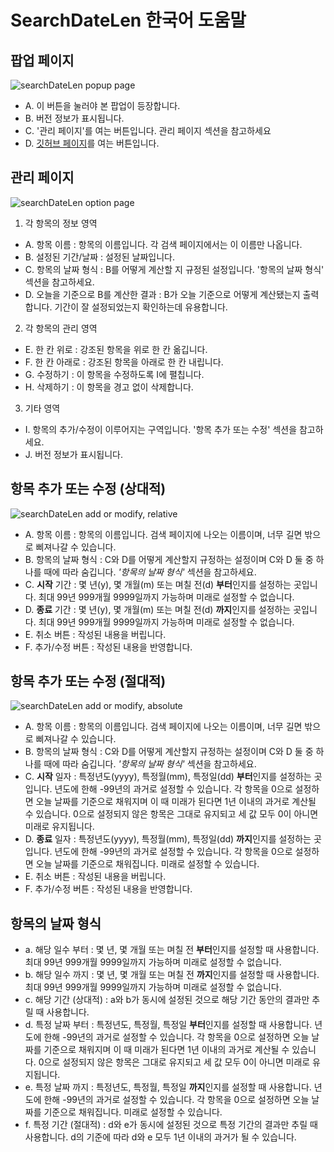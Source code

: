 # SearchDateLen 한국어 도움말


## 팝업 페이지

![searchDateLen popup page](https://github.com/SD810/SearchDateLen/blob/master/document/imgs/popup.png?raw=true "searchDateLen popup page")

* A. 이 버튼을 눌러야 본 팝업이 등장합니다.
* B. 버전 정보가 표시됩니다.
* C. '관리 페이지'를 여는 버튼입니다. 관리 페이지 섹션을 참고하세요
* D. [깃허브 페이지](https://github.com/SD810/SearchDateLen)를 여는 버튼입니다.


## 관리 페이지

![searchDateLen option page](https://github.com/SD810/SearchDateLen/blob/master/document/imgs/OptionsPage.png?raw=true "searchDateLen option page")

1. 각 항목의 정보 영역
  * A. 항목 이름 : 항목의 이름입니다. 각 검색 페이지에서는 이 이름만 나옵니다.
  * B. 설정된 기간/날짜 : 설정된 날짜입니다.
  * C. 항목의 날짜 형식 : B를 어떻게 계산할 지 규정된 설정입니다. '항목의 날짜 형식' 섹션을 참고하세요.
  * D. 오늘을 기준으로 B를 계산한 결과 : B가 오늘 기준으로 어떻게 계산됐는지 출력합니다. 기간이 잘 설정되었는지 확인하는데 유용합니다.
2. 각 항목의 관리 영역
  * E. 한 칸 위로 : 강조된 항목을 위로 한 칸 옮깁니다.
  * F. 한 칸 아래로 : 강조된 항목을 아래로 한 칸 내립니다.
  * G. 수정하기 : 이 항목을 수정하도록 I에 펼칩니다.
  * H. 삭제하기 : 이 항목을 경고 없이 삭제합니다.
3. 기타 영역
  * I. 항목의 추가/수정이 이루어지는 구역입니다. '항목 추가 또는 수정' 섹션을 참고하세요.
  * J. 버전 정보가 표시됩니다.



## 항목 추가 또는 수정 (상대적)

![searchDateLen add or modify, relative](https://github.com/SD810/SearchDateLen/blob/master/document/imgs/AddOrModify_rel.png?raw=true "searchDateLen add or modify, relative")

* A. 항목 이름 : 항목의 이름입니다. 검색 페이지에 나오는 이름이며, 너무 길면 밖으로 삐져나갈 수 있습니다.
* B. 항목의 날짜 형식 : C와 D를 어떻게 계산할지 규정하는 설정이며 C와 D 둘 중 하나를 때에 따라 숨깁니다. *'항목의 날짜 형식'* 섹션을 참고하세요.
* C. **시작** 기간 : 몇 년(y), 몇 개월(m) 또는 며칠 전(d) **부터**인지를 설정하는 곳입니다. 최대 99년 999개월 9999일까지 가능하며 미래로 설정할 수 없습니다.
* D. **종료** 기간 : 몇 년(y), 몇 개월(m) 또는 며칠 전(d) **까지**인지를 설정하는 곳입니다. 최대 99년 999개월 9999일까지 가능하며 미래로 설정할 수 없습니다.
* E. 취소 버튼 : 작성된 내용을 버립니다.
* F. 추가/수정 버튼 : 작성된 내용을 반영합니다.




## 항목 추가 또는 수정 (절대적)

![searchDateLen add or modify, absolute](https://github.com/SD810/SearchDateLen/blob/master/document/imgs/AddOrModify_abs.png?raw=true "searchDateLen add or modify, absolute")

* A. 항목 이름 : 항목의 이름입니다. 검색 페이지에 나오는 이름이며, 너무 길면 밖으로 삐져나갈 수 있습니다.
* B. 항목의 날짜 형식 : C와 D를 어떻게 계산할지 규정하는 설정이며 C와 D 둘 중 하나를 때에 따라 숨깁니다. *'항목의 날짜 형식'* 섹션을 참고하세요.
* C. **시작** 일자 : 특정년도(yyyy), 특정월(mm), 특정일(dd) **부터**인지를 설정하는 곳입니다. 년도에 한해 -99년의 과거로 설정할 수 있습니다. 각 항목을 0으로 설정하면 오늘 날짜를 기준으로 채워지며 이 때 미래가 된다면 1년 이내의 과거로 계산될 수 있습니다. 0으로 설정되지 않은 항목은 그대로 유지되고 세 값 모두 0이 아니면 미래로 유지됩니다.
* D. **종료** 일자 : 특정년도(yyyy), 특정월(mm), 특정일(dd) **까지**인지를 설정하는 곳입니다. 년도에 한해 -99년의 과거로 설정할 수 있습니다. 각 항목을 0으로 설정하면 오늘 날짜를 기준으로 채워집니다. 미래로 설정할 수 있습니다.
* E. 취소 버튼 : 작성된 내용을 버립니다.
* F. 추가/수정 버튼 : 작성된 내용을 반영합니다.



## 항목의 날짜 형식

* a. 해당 일수 부터 : 몇 년, 몇 개월 또는 며칠 전 **부터**인지를 설정할 때 사용합니다. 최대 99년 999개월 9999일까지 가능하며 미래로 설정할 수 없습니다.
* b. 해당 일수 까지 : 몇 년, 몇 개월 또는 며칠 전 **까지**인지를 설정할 때 사용합니다. 최대 99년 999개월 9999일까지 가능하며 미래로 설정할 수 없습니다.
* c. 해당 기간 (상대적) : a와 b가 동시에 설정된 것으로 해당 기간 동안의 결과만 추릴 때 사용합니다.
* d. 특정 날짜 부터 : 특정년도, 특정월, 특정일 **부터**인지를 설정할 때 사용합니다. 년도에 한해 -99년의 과거로 설정할 수 있습니다. 각 항목을 0으로 설정하면 오늘 날짜를 기준으로 채워지며 이 때 미래가 된다면 1년 이내의 과거로 계산될 수 있습니다. 0으로 설정되지 않은 항목은 그대로 유지되고 세 값 모두 0이 아니면 미래로 유지됩니다.
* e. 특정 날짜 까지 : 특정년도, 특정월, 특정일 **까지**인지를 설정할 때 사용합니다. 년도에 한해 -99년의 과거로 설정할 수 있습니다. 각 항목을 0으로 설정하면 오늘 날짜를 기준으로 채워집니다. 미래로 설정할 수 있습니다.
* f. 특정 기간 (절대적) : d와 e가 동시에 설정된 것으로 특정 기간의 결과만 추릴 때 사용합니다. d의 기준에 따라 d와 e 모두 1년 이내의 과거가 될 수 있습니다.
